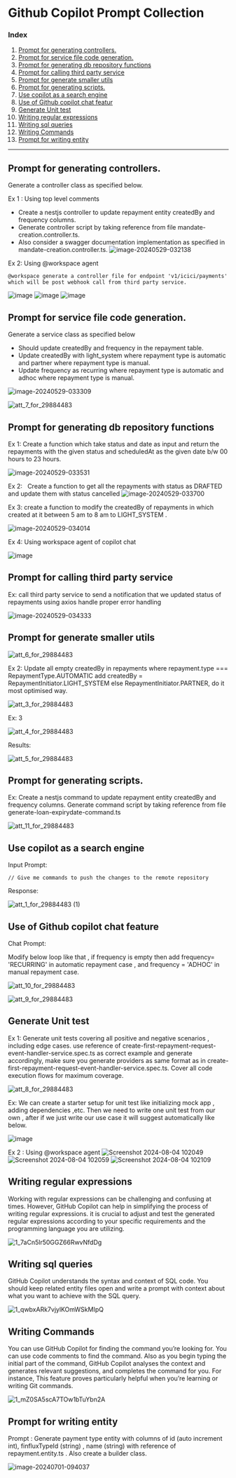 # Github Copilot Prompt Collection

### Index

1. [Prompt for generating controllers.](#prompt-for-generating-controllers)
2. [Prompt for service file code generation.](#prompt-for-service-file-code-generation)
3. [Prompt for generating db repository functions](#prompt-for-generating-db-repository-functions)
4. [Prompt for calling third party service](#prompt-for-calling-third-party-service)
5. [Prompt for generate smaller utils](#prompt-for-generate-smaller-utils)
6. [Prompt for generating scripts.](#prompt-for-generating-scripts)
7. [Use copilot as a search engine](#use-copilot-as-a-search-engine)
8. [Use of Github copilot chat featur](#use-of-github-copilot-chat-feature)
9. [Generate Unit test](#generate-unit-test)
10. [Writing regular expressions](#writing-regular-expressions)
11. [Writing sql queries](#writing-sql-queries)
12. [Writing Commands](#writing-commands)
13. [Prompt for writing entity](#prompt-for-writing-entity)

---

## Prompt for generating controllers.

Generate a controller class as specified below.

Ex 1 : Using top level comments

- Create a nestjs controller to update repayment entity createdBy and frequency columns.
- Generate controller script by taking reference from file mandate-creation.controller.ts.
- Also consider a swagger documentation implementation as specified in mandate-creation.controller.ts.
  ![image-20240529-032138](https://github.com/Talentica/github-copilot-knowledge-base/assets/109061225/ecd86543-6b37-45ec-9d8a-ffa72eb95c40)

Ex 2: Using @workspace agent

```
@workspace generate a controller file for endpoint 'v1/icici/payments' which will be post webhook call from third party service.
```

![image](https://github.com/user-attachments/assets/50e6f653-8dd9-431b-a312-fadcdcc31365)
![image](https://github.com/user-attachments/assets/fc8c0191-47ef-4139-9821-3616b4f3d832)
![image](https://github.com/user-attachments/assets/bf56566f-c43c-46ac-92ca-1b7a85d5f430)


## Prompt for service file code generation.

Generate a service class as specified below

- Should update createdBy and frequency in the repayment table.
- Update createdBy with light_system where repayment type is automatic and partner where repayment type is manual.
- Update frequency as recurring where repayment type is automatic and adhoc where repayment type is manual.

![image-20240529-033309](https://github.com/Talentica/github-copilot-knowledge-base/assets/109061225/827e751e-b842-4d2f-967c-60856657f0dc)

![att_7_for_29884483](https://github.com/Talentica/github-copilot-knowledge-base/assets/109061225/6b277ddd-d5eb-4f9c-abd6-e2361dc5a386)

## Prompt for generating db repository functions

Ex 1: Create a function which take status and date as input and return the repayments with the given status and scheduledAt as the given date b/w 00 hours to 23 hours.

![image-20240529-033531](https://github.com/Talentica/github-copilot-knowledge-base/assets/109061225/274d3e28-7fe2-4ddb-87de-c7f0cfa6e029)

Ex 2:   Create a function to get all the repayments with status as DRAFTED and update them with status cancelled
![image-20240529-033700](https://github.com/Talentica/github-copilot-knowledge-base/assets/109061225/861e2c31-75ab-4785-a71e-9878e5588815)

Ex 3: create a function to modify the createdBy of repayments in which created at it between 5 am to 8 am to LIGHT_SYSTEM .

![image-20240529-034014](https://github.com/Talentica/github-copilot-knowledge-base/assets/109061225/b7667322-e374-4e67-b256-daae79d22f9e)

Ex 4: Using workspace agent of copilot chat

![image](https://github.com/user-attachments/assets/1ce5143a-1638-40cc-8932-fe65430968c1)


## Prompt for calling third party service

Ex: call third party service to send a notification that we updated status of repayments using axios handle proper error handling

![image-20240529-034333](https://github.com/Talentica/github-copilot-knowledge-base/assets/109061225/08ce1294-8595-487b-b81c-c04e1cb80bfe)

## Prompt for generate smaller utils

![att_6_for_29884483](https://github.com/Talentica/github-copilot-knowledge-base/assets/109061225/5f5efae3-dad6-40d7-bdc2-7ab43c0a394e)

Ex 2: Update all empty createdBy in repayments where repayment.type === RepaymentType.AUTOMATIC add createdBy = RepaymentInitiator.LIGHT_SYSTEM else RepaymentInitiator.PARTNER, do it most optimised way.

![att_3_for_29884483](https://github.com/Talentica/github-copilot-knowledge-base/assets/109061225/beb59093-b346-4256-baa4-e6b1718d88be)

Ex: 3

![att_4_for_29884483](https://github.com/Talentica/github-copilot-knowledge-base/assets/109061225/0adbdd45-a464-4d4c-983d-a6d676d1ad71)

Results:

![att_5_for_29884483](https://github.com/Talentica/github-copilot-knowledge-base/assets/109061225/699e662c-8bd3-4c68-8205-97731e3d57f8)

## Prompt for generating scripts.

Ex: Create a nestjs command to update repayment entity createdBy and frequency columns. Generate command script by taking reference from file generate-loan-expirydate-command.ts

![att_11_for_29884483](https://github.com/Talentica/github-copilot-knowledge-base/assets/109061225/965e248b-f411-4db0-9d47-224b29b836ab)

## Use copilot as a search engine

Input Prompt:

```
// Give me commands to push the changes to the remote repository
```

Response:

![att_1_for_29884483 (1)](https://github.com/Talentica/github-copilot-knowledge-base/assets/109061225/be244705-bd06-4da4-895b-d322066372ac)

## Use of Github copilot chat feature

Chat Prompt:

Modify below loop like that , if frequency is empty then add frequency= 'RECURRING' in automatic repayment case , and frequency = 'ADHOC' in manual repayment case.

![att_10_for_29884483](https://github.com/Talentica/github-copilot-knowledge-base/assets/109061225/9bafbc2a-65f6-41d3-9315-5e5f516b208f)

![att_9_for_29884483](https://github.com/Talentica/github-copilot-knowledge-base/assets/109061225/f127cfaa-8d9e-4289-9f15-e27ef2aed734)

## Generate Unit test

Ex 1: Generate unit tests covering all positive and negative scenarios , including edge cases. use reference of create-first-repayment-request-event-handler-service.spec.ts as correct example and generate accordingly, make sure you generate providers as same format as in create-first-repayment-request-event-handler-service.spec.ts. Cover all code execution flows for maximum coverage.

![att_8_for_29884483](https://github.com/Talentica/github-copilot-knowledge-base/assets/109061225/981a7c82-a402-40cd-80c9-45ef4e5b46a5)

Ex: We can create a starter setup for unit test like initializing mock app , adding dependencies ,etc. Then we need to write one unit test from our own , after if we just write our use case it will suggest automatically like below.

![image](https://github.com/user-attachments/assets/152bc8fc-9502-43b0-9c35-e3d39d167ce4)

Ex 2 : Using @workspace agent
![Screenshot 2024-08-04 102049](https://github.com/user-attachments/assets/3aa72d90-c8c4-4180-b5dd-691aaae8d2cc)
![Screenshot 2024-08-04 102059](https://github.com/user-attachments/assets/314d1353-8fbb-4633-b380-18e862e6ccbe)
![Screenshot 2024-08-04 102109](https://github.com/user-attachments/assets/27f69248-929f-4ce4-9e80-832eb321ed15)

## Writing regular expressions

Working with regular expressions can be challenging and confusing at times. However, GitHub Copilot can help in simplifying the process of writing regular expressions. it is crucial to adjust and test the generated regular expressions according to your specific requirements and the programming language you are utilizing.

![1_7aCn5lr50GGZ66RwvNfdDg](https://github.com/Talentica/github-copilot-knowledge-base/assets/109061225/7d4d56db-c031-4e4b-bc1c-d3854eb8701a)

## Writing sql queries

GitHub Copilot understands the syntax and context of SQL code. You should keep related entity files open and write a prompt with context about what you want to achieve with the SQL query.

![1_qwbxARk7vjylKOmWSkMIpQ](https://github.com/Talentica/github-copilot-knowledge-base/assets/109061225/9016d4fa-15b1-43a3-b051-429b96af199f)

## Writing Commands

You can use GitHub Copilot for finding the command you’re looking for. You can use code comments to find the command. Also as you begin typing the initial part of the command, GitHub Copilot analyses the context and generates relevant suggestions, and completes the command for you. For instance, This feature proves particularly helpful when you’re learning or writing Git commands.

![1_mZ0SA5scA7TOw1bTuYbn2A](https://github.com/Talentica/github-copilot-knowledge-base/assets/109061225/89f4136c-f2fd-4281-90c0-b546c9f986b6)

## Prompt for writing entity

Prompt : Generate payment type entity with columns of id (auto increment int), finfluxTypeId (string) , name (string) with reference of repayment.entity.ts . Also create a builder class.

![image-20240701-094037](https://github.com/Talentica/github-copilot-knowledge-base/assets/109061225/46b4792a-1133-4cf9-89ce-f543172ab374)

